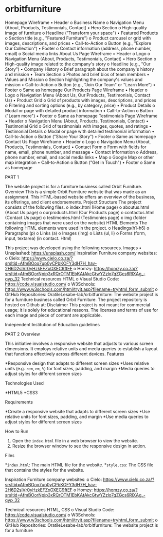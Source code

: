 # orbitfurniture

Homepage Wireframe
•	Header
o	Business Name
o	Navigation Menu (About, Products, Testimonials, Contact)
•	Hero Section
o	High-quality image of furniture
o	Headline (“Transform your space")
•	Featured Products
o	Section title (e.g., "Featured Furniture")
o	Product carousel or grid with images, descriptions, and prices
•	Call-to-Action
o	Button (e.g., "Explore Our Collection")
•	Footer
o	Contact information (address, phone number, email)
o	Social media links
About Us Page Wireframe
•	Header
o	Logo
o	Navigation Menu (About, Products, Testimonials, Contact)
•	Hero Section
o	High-quality image related to the company's story
o	Headline (e.g., "Our Story")
•	Company History
o	Brief paragraph about the company's history and mission
•	Team Section
o	Photos and brief bios of team members
•	Values and Mission
o	Section highlighting the company's values and mission
•	Call-to-Action
o	Button (e.g., "Join Our Team" or "Learn More")
•	Footer
o	Same as homepage
Our Products Page Wireframe
•	Header
o	Logo
o	Navigation Menu (About Us, Our Products, Testimonials, Contact Us)
•	Product Grid
o	Grid of products with images, descriptions, and prices
o	Filtering and sorting options (e.g., by category, price)
•	Product Details
o	Modal or page with detailed product information
•	Call-to-Action
o	Button ("Learn more")
•	Footer
o	Same as homepage
Testimonials Page Wireframe
•	Header
o	Navigation Menu (About, Products, Testimonials, Contact)
•	Testimonial Grid
o	Grid of testimonials with images, quotes, and ratings
•	Testimonial Details
o	Modal or page with detailed testimonial information
•	Call-to-Action
o	Button ("Share Your Story")
•	Footer
o	Same as homepage
Contact Us Page Wireframe
•	Header
o	Logo
o	Navigation Menu (About, Products, Testimonials, Contact)
•	Contact Form
o	Form with fields for name, email, phone number, and message
•	Contact Information
o	Address, phone number, email, and social media links
•	Map
o	Google Map or other map integration
•	Call-to-Action
o	Button ("Get in Touch")
•	Footer
o	Same as homepage


PART 1

The website project is for a furniture business called Orbit Furniture.
Overview
This is a simple Orbit Furniture website that was made as an assignment. This HTML-based website offers an overview of the business, its offerings, and client endorsements.
Project Structure
The project consists of the following files.
o	index.html (Home page)
o	aboutus.html (About Us page)
o	ourproducts.html (Our Products page)
o	contactus.html (Contact Us page)
o	testimonies.html (Testimonies page)
o	img (folder containing images that were used on the website)
HTML Elements
The following HTML elements were used in the project.
o	Headings(h1-h6)
o	Paragraphs (p)
o	Links (a)
o	Images (img)
o	Lists (ul, li)
o	Forms (form, input, textarea) (in contact. Html)

This project was developed using the following resources.
Images
•	Unsplashed: https://unsplash.com/
Inspiration
Furniture company websites:
o	Cielo: https://www.cielo.co.za/?srsltid=AfmBOoo7up0yCPbKOFY3dH7H_hav-2H6D2sIVr0yHzkEFZxOXEC9ftEF
o	Homzy: https://homzy.co.za/?srsltid=AfmBOorNpip3xRQrOTM1EbKAtAkcGtwYZzlo7qZGcs6RlXAg_-qyp_32
Technical resources
HTML
o	Visual Studio Code: https://code.visualstudio.com/ 
o	W3Schools: https://www.w3schools.com/html/tryit.asp?filename=tryhtml_form_submit 
o	GitHub Repositories: OratileLesabe-lab/orbitfurniture: The website project is for a furniture business called Orbit Furniture.
The project repository is hosted on Github at: 
Disclaimer
This project is not meant for commercial usage; it is solely for educational reasons. The licenses and terms of use for each image and piece of content are applicable.

Independent Institution of Education guidelines

PART 2
Overview

This initiative involves a responsive website that adjusts to various screen dimensions. It employs relative units and media queries to establish a layout that functions effectively across different devices.
Features

*Responsive design that adapts to different screen sizes
*Uses relative units (e.g. `rem`, `em`, `%`) for font sizes, padding, and margin
*Media queries to adjust styles for different screen sizes

Technologies Used

*HTML5
*CSS3

 Requirements

*Create a responsive website that adapts to different screen sizes
*Use relative units for font sizes, padding, and margin
*Use media queries to adjust styles for different screen sizes

How to Run

1. Open the `index.html` file in a web browser to view the website.
2. Resize the browser window to see the responsive design in action.

Files

*`index.html`: The main HTML file for the website.
*`style.css`: The CSS file that contains the styles for the website.

Inspiration
Furniture company websites:
o	Cielo: https://www.cielo.co.za/?srsltid=AfmBOoo7up0yCPbKOFY3dH7H_hav-2H6D2sIVr0yHzkEFZxOXEC9ftEF
o	Homzy: https://homzy.co.za/?srsltid=AfmBOorNpip3xRQrOTM1EbKAtAkcGtwYZzlo7qZGcs6RlXAg_-qyp_32

Technical resources
HTML, CSS
o	Visual Studio Code: https://code.visualstudio.com/ 
o	W3Schools: https://www.w3schools.com/html/tryit.asp?filename=tryhtml_form_submit 
o	GitHub Repositories: OratileLesabe-lab/orbitfurniture: The website project is for a furniture 

